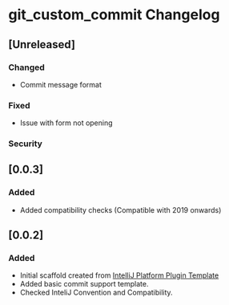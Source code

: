 <!-- Keep a Changelog guide -> https://keepachangelog.com -->

# git_custom_commit Changelog

## [Unreleased]
### Changed
- Commit message format
### Fixed
- Issue with form not opening

### Security
## [0.0.3]
### Added
- Added compatibility checks (Compatible with 2019 onwards)

## [0.0.2]
### Added
- Initial scaffold created from [IntelliJ Platform Plugin Template](https://github.com/JetBrains/intellij-platform-plugin-template)
- Added basic commit support template.
- Checked InteliJ Convention and Compatibility.